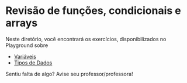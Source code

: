 # Revisão de funções, condicionais e arrays

Neste diretório, você encontrará os exercícios, disponibilizados no Playground sobre

* [Variáveis](01-variaveis/README.md)
* [Tipos de Dados](02-tipos-de-dados/README.md)

Sentiu falta de algo? Avise seu professor/professora!
